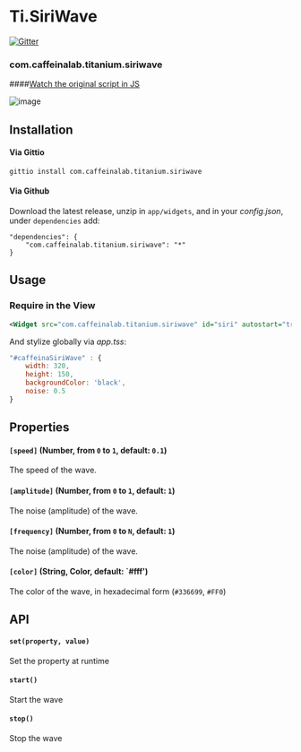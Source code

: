 # Ti.SiriWave

[![Gitter](https://badges.gitter.im/Join%20Chat.svg)](https://gitter.im/CaffeinaLab/Ti.SiriWave?utm_source=badge&utm_medium=badge&utm_campaign=pr-badge&utm_content=badge)

### com.caffeinalab.titanium.siriwave

####[Watch the original script in JS](https://github.com/CaffeinaLab/SiriWaveJS)

![image](http://f.cl.ly/items/2q0I101D2t0p0W1Y0215/SWave.gif)


## Installation

#### Via Gittio

```
gittio install com.caffeinalab.titanium.siriwave
```

#### Via Github

Download the latest release, unzip in `app/widgets`, and in your *config.json*, under `dependencies` add:

```
"dependencies": {
    "com.caffeinalab.titanium.siriwave": "*"
}
```

## Usage

### Require in the View

```xml
<Widget src="com.caffeinalab.titanium.siriwave" id="siri" autostart="true" noise="1" color="#fff" [options] />
```

And stylize globally via *app.tss*:

```javascript
"#caffeinaSiriWave" : {
	width: 320,
	height: 150,
	backgroundColor: 'black',
	noise: 0.5
}
```

## Properties

#### `[speed]` (Number, from `0` to `1`, default: `0.1`)

The speed of the wave.

#### `[amplitude]` (Number, from `0` to `1`, default: `1`)

The noise (amplitude) of the wave.

#### `[frequency]` (Number, from `0` to `N`, default: `1`)

The noise (amplitude) of the wave.

#### `[color]` (String, Color, default: `#fff')

The color of the wave, in hexadecimal form (`#336699`, `#FF0`)

## API

#### `set(property, value)`
Set the property at runtime

#### `start()`
Start the wave

#### `stop()`
Stop the wave
